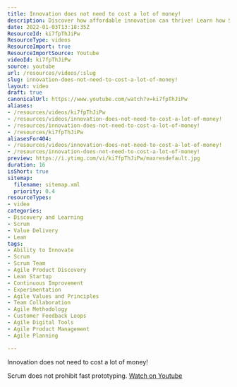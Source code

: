 ```yaml
---
title: Innovation does not need to cost a lot of money!
description: Discover how affordable innovation can thrive! Learn how Scrum enables rapid prototyping without breaking the bank in this insightful video.
date: 2022-01-03T13:18:35Z
ResourceId: ki7fpThJiPw
ResourceType: videos
ResourceImport: true
ResourceImportSource: Youtube
videoId: ki7fpThJiPw
source: youtube
url: /resources/videos/:slug
slug: innovation-does-not-need-to-cost-a-lot-of-money!
layout: video
draft: true
canonicalUrl: https://www.youtube.com/watch?v=ki7fpThJiPw
aliases:
- /resources/videos/ki7fpThJiPw
- /resources/videos/innovation-does-not-need-to-cost-a-lot-of-money!
- /resources/innovation-does-not-need-to-cost-a-lot-of-money!
- /resources/ki7fpThJiPw
aliasesFor404:
- /resources/videos/innovation-does-not-need-to-cost-a-lot-of-money!
- /resources/innovation-does-not-need-to-cost-a-lot-of-money!
preview: https://i.ytimg.com/vi/ki7fpThJiPw/maxresdefault.jpg
duration: 16
isShort: true
sitemap:
  filename: sitemap.xml
  priority: 0.4
resourceTypes:
- video
categories:
- Discovery and Learning
- Scrum
- Value Delivery
- Lean
tags:
- Ability to Innovate
- Scrum
- Scrum Team
- Agile Product Discovery
- Lean Startup
- Continuous Improvement
- Experimentation
- Agile Values and Principles
- Team Collaboration
- Agile Methodology
- Customer Feedback Loops
- Agile Digital Tools
- Agile Product Management
- Agile Planning

---
```

 Innovation does not need to cost a lot of money!

Scrum does not prohibit fast prototyping. 
 [Watch on Youtube](https://www.youtube.com/watch?v=ki7fpThJiPw)
